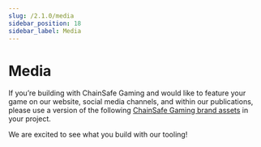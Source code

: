 ```yaml
---
slug: /2.1.0/media
sidebar_position: 18
sidebar_label: Media
---
```



# Media

If you’re building with ChainSafe Gaming and would like to feature your game on our website, social media channels, and within our publications, please use a version of the following [ChainSafe Gaming brand assets](v2Assets/csg-support-assets.zip) in your project.

We are excited to see what you build with our tooling!